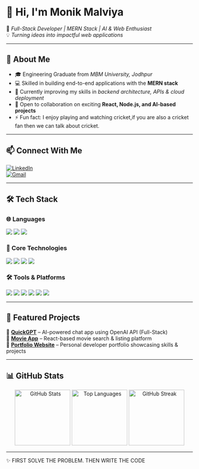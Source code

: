 # 👋 Hi, I'm Monik Malviya  

🚀 *Full-Stack Developer | MERN Stack | AI & Web Enthusiast*  
💡 *Turning ideas into impactful web applications*  

---

## 🧠 About Me  
- 🎓 Engineering Graduate from *MBM University, Jodhpur*  
- 💻 Skilled in building end-to-end applications with the **MERN stack**  
- 🌱 Currently improving my skills in *backend architecture, APIs & cloud deployment*  
- 💬 Open to collaboration on exciting **React, Node.js, and AI-based projects**  
- ⚡ Fun fact: I enjoy playing and watching cricket,if you are also a cricket fan then we can talk about cricket. 

---

## 📫 Connect With Me  

[![LinkedIn](https://img.shields.io/badge/LinkedIn-%230077B5.svg?style=for-the-badge&logo=linkedin&logoColor=white)](https://www.linkedin.com/in/monik-malviya)  
[![Gmail](https://img.shields.io/badge/Gmail-D14836?style=for-the-badge&logo=gmail&logoColor=white)](mailto:yourname@gmail.com)  

---

## 🛠️ Tech Stack  

### 🌐 Languages  
<p align="left">
  <img src="https://img.shields.io/badge/JavaScript-%23F7DF1E.svg?style=for-the-badge&logo=javascript&logoColor=black" />
  <img src="https://img.shields.io/badge/C++-00599C?style=for-the-badge&logo=cplusplus&logoColor=white" />
  <img src="https://img.shields.io/badge/C-00599C?style=for-the-badge&logo=c&logoColor=white" />
</p>

### 🚀 Core Technologies  
<p align="left">
  <img src="https://img.shields.io/badge/React-%23007ACC.svg?style=for-the-badge&logo=react&logoColor=white" />
  <img src="https://img.shields.io/badge/Node.js-%2343853D.svg?style=for-the-badge&logo=node.js&logoColor=white" />
  <img src="https://img.shields.io/badge/Express.js-%23404d59.svg?style=for-the-badge&logo=express&logoColor=white" />
  <img src="https://img.shields.io/badge/MongoDB-%234ea94b.svg?style=for-the-badge&logo=mongodb&logoColor=white" />
</p>

### 🛠 Tools & Platforms  
<p align="left">
  <img src="https://img.shields.io/badge/Git-%23F05032.svg?style=for-the-badge&logo=git&logoColor=white" />
  <img src="https://img.shields.io/badge/GitHub-%23121011.svg?style=for-the-badge&logo=github&logoColor=white" />
  <img src="https://img.shields.io/badge/Postman-FF6C37?style=for-the-badge&logo=postman&logoColor=white" />
  <img src="https://img.shields.io/badge/Vercel-%23000000.svg?style=for-the-badge&logo=vercel&logoColor=white" />
  <img src="https://img.shields.io/badge/Render-%23430098.svg?style=for-the-badge&logo=render&logoColor=white" />
  <img src="https://img.shields.io/badge/AWS%20Amplify-FF9900?style=for-the-badge&logo=awsamplify&logoColor=white" />
</p>  

---

## 💼 Featured Projects  

🔹 [**QuickGPT**](https://github.com/Monikmalviya2002/QuickGPT-full-stack) – AI-powered chat app using OpenAI API (Full-Stack)  
🔹 [**Movie App**](https://github.com/Monikmalviya2002/Movie-app) – React-based movie search & listing platform  
🔹 [**Portfolio Website**](https://github.com/Monikmalviya2002/My-portfolio) – Personal developer portfolio showcasing skills & projects  

---

## 📊 GitHub Stats  

<p align="center">
  <img src="https://github-readme-stats.vercel.app/api?username=Monikmalviya2002&show_icons=true&theme=tokyonight" alt="GitHub Stats" height="150"/>
  <img src="https://github-readme-stats.vercel.app/api/top-langs/?username=Monikmalviya2002&layout=compact&theme=tokyonight" alt="Top Languages" height="150"/>
  <img src="https://streak-stats.demolab.com?user=Monikmalviya2002&theme=tokyonight&border_radius=5" alt="GitHub Streak" height="150"/>
</p>  

---

✨ FIRST SOLVE THE PROBLEM. THEN WRITE THE CODE   
